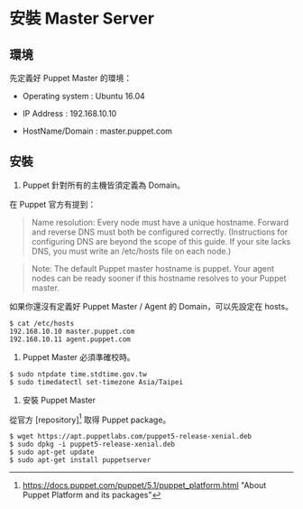 # 安裝 Master Server

## 環境

先定義好 Puppet Master 的環境：

  - Operating system : Ubuntu 16.04

  - IP Address : 192.168.10.10

  - HostName/Domain : master.puppet.com

## 安裝    
    
1. Puppet 針對所有的主機皆須定義為 Domain。

  在 Puppet 官方有提到：
    
  > Name resolution: Every node must have a unique hostname. Forward and reverse DNS must both be configured correctly. (Instructions for configuring DNS are beyond the scope of this guide. If your site lacks DNS, you must write an /etc/hosts file on each node.)
    
  > Note: The default Puppet master hostname is puppet. Your agent nodes can be ready sooner if this hostname resolves to your Puppet master.
    
  如果你還沒有定義好 Puppet Master / Agent 的 Domain，可以先設定在 hosts。
    
  ```shell
  $ cat /etc/hosts
  192.168.10.10 master.puppet.com
  192.168.10.11 agent.puppet.com
  ```

1. Puppet Master 必須準確校時。

  ```shell
  $ sudo ntpdate time.stdtime.gov.tw
  $ sudo timedatectl set-timezone Asia/Taipei
  ```

1. 安裝 Puppet Master

  從官方 [repository][^1] 取得 Puppet package。

  ```shell
  $ wget https://apt.puppetlabs.com/puppet5-release-xenial.deb
  $ sudo dpkg -i puppet5-release-xenial.deb
  $ sudo apt-get update
  $ sudo apt-get install puppetserver
  ```
  

[^1]: https://docs.puppet.com/puppet/5.1/puppet_platform.html "About Puppet Platform and its packages"















